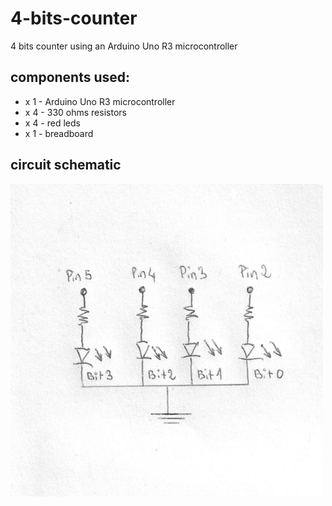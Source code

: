 # 4-bits-counter
4 bits counter using an Arduino Uno R3 microcontroller

## components used:
* x 1 - Arduino Uno R3 microcontroller
* x 4 - 330 ohms resistors
* x 4 - red leds
* x 1 - breadboard

## circuit schematic
<img src="4_bits_counter_schematic.jpg" alt="4_bits_counter_schematic" style="width:500px;"/>


